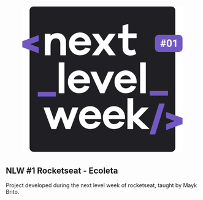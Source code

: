 <h1 align="center">
  <img src="https://raw.githubusercontent.com/celsolpjr/ecoleta-nlw/1033980b3d64e3cdc3223b84d05c22d394f7c5ab/.github/logo.svg">
</h1>

<h2>NLW #1 Rocketseat - Ecoleta</h2>

<p>Project developed during the next level week of rocketseat, taught by Mayk Brito.</p>
